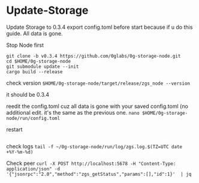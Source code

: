 # Update-Storage

Update Storage to 0.3.4
export config.toml before start because if u do this guide. All data is gone.

Stop Node first

```rm -rf /root/0g-storage-node
git clone -b v0.3.4 https://github.com/0glabs/0g-storage-node.git
cd $HOME/0g-storage-node
git submodule update --init
cargo build --release
```


check version
```$HOME/0g-storage-node/target/release/zgs_node --version```

it should be 0.3.4

reedit the config.toml cuz all data is gone with your saved config.toml (no additional edit. it's the same as the previous one.
```nano $HOME/0g-storage-node/run/config.toml```


restart
```sudo systemctl restart zgs
```


check logs
```tail -f ~/0g-storage-node/run/log/zgs.log.$(TZ=UTC date +%Y-%m-%d)```


Check peer
```curl -X POST http://localhost:5678 -H "Content-Type: application/json" -d '{"jsonrpc":"2.0","method":"zgs_getStatus","params":[],"id":1}'  | jq```
 
